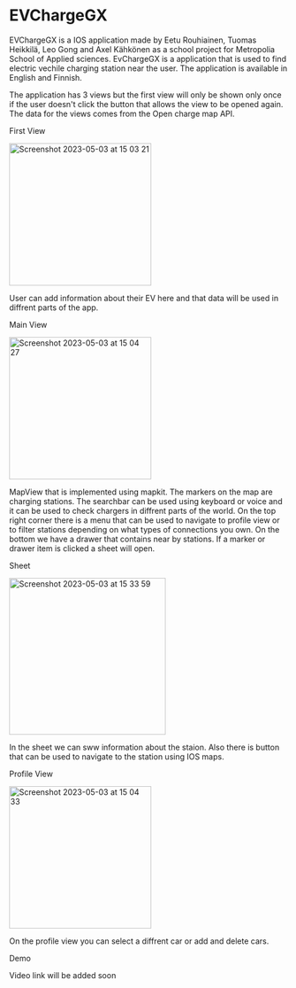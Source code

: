 # EVChargeGX

EVChargeGX is a IOS application made by Eetu Rouhiainen, Tuomas Heikkilä, Leo Gong and Axel Kähkönen as a school project for Metropolia School of Applied sciences. EvChargeGX is a application that is used to find electric vechile charging station near the user. The application is available in English and Finnish.

The application has 3 views but the first view will only be shown only once if the user doesn't click the button that allows the view to be opened again. The data for the views comes from the Open charge map API.

First View

<img width="257" alt="Screenshot 2023-05-03 at 15 03 21" src="https://user-images.githubusercontent.com/103174848/235910563-d28a0e04-ebd4-4f18-bf59-c594a81759b7.png">

User can add information about their EV here and that data will be used in diffrent parts of the app.

Main View

<img width="257" alt="Screenshot 2023-05-03 at 15 04 27" src="https://user-images.githubusercontent.com/103174848/235910861-c9970de3-d19c-4cd4-a6fb-ccfe0f88c967.png">

MapView that is implemented using mapkit. The markers on the map are charging stations. The searchbar can be used using keyboard or voice and it can be used to check chargers in diffrent parts of the world. On the top right corner there is a menu that can be used to navigate to profile view or to filter stations depending on what types of connections you own. On the bottom we have a drawer that contains near by stations. If a marker or drawer item is clicked a sheet will open.

Sheet

<img width="283" alt="Screenshot 2023-05-03 at 15 33 59" src="https://user-images.githubusercontent.com/103174848/235917338-18d161de-63b0-4f7e-b246-d559e9fc1163.png">

In the sheet we can sww information about the staion. Also there is button that can be used to navigate to the station using IOS maps.

Profile View

<img width="257" alt="Screenshot 2023-05-03 at 15 04 33" src="https://user-images.githubusercontent.com/103174848/235910914-9fd1bf01-b974-482f-bac5-3e7fa468862e.png">

On the profile view you can select a diffrent car or add and delete cars.

Demo

Video link will be added soon
